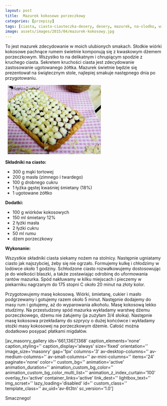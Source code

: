 ```yaml
---
layout: post
title:  Mazurek kokosowo porzeczkowy
categories: [przepisy]
tags: [ciasta, ciasta-ciasteczka-desery, desery, mazurek, na-slodko, wielkanoc]
image: assets/images/2015/04/mazurek-kokosowy.jpg
---
```

To jest mazurek zdecydowanie w moich ulubionych smakach. Słodkie wiórki kokosowe pachnące rumem świetnie komponują się z kwaskowym dżemem porzeczkowym. Wszystko to na delikatnym i chrupiącym spodzie z kruchego ciasta. Sekretem kruchości ciasta jest zdecydowanie zastosowanie ugotowanego żółtka. Mazurek świetnie będzie się prezentował na świątecznym stole, najlepiej smakuje następnego dnia po przygotowaniu.

 
![](assets/images/2015/04/mazurek-kokosowy-2-300x222.jpg)



**Składniki na ciasto:**
* 300 g mąki tortowej
* 200 g masła (zimnego i twardego)
* 100 g drobnego cukru
* 1 łyżka gęstej kwaśniej śmietany (18%)
* 1 ugotowane żółtko


**Dodatki:**
* 100 g wiórków kokosowych
* 150 ml śmietany 12%
* 2 łyżki masła
* 2 łyżki cukru
* 50 ml rumu
* dżem porzeczkowy


**Wykonanie:**

Wszystkie składniki ciasta siekamy nożem na stolnicy. Następnie ugniatamy ciasto jak najszybciej, żeby się nie ogrzało. Formujemy kulkę i chłodzimy w lodówce około 1 godziny. Schłodzone ciasto rozwałkowujemy dostosowując je do wielkości blaszki, a także zostawiając odrobinę do uformowania rantów mazurka. Spód nakłuwamy w kilku miejscach i pieczemy w piekarniku nagrzanym do 175 stopni C około 20 minut na złoty kolor.

Przygotowujemy masę kokosową. Wiórki, śmietanę, cukier i masło podgrzewamy i gotujemy razem około 5 minut. Następnie dodajemy do masy rum i gotujemy, aż do wyparowania alkoholu. Masę kokosową lekko studzimy. Na przestudzony spód mazurka wykładamy warstwę dżemu porzeczkowego, dżemu nie żałujemy (ja zużyłam 3/4 słoika). Następnie masę kokosowa przekładamy do szprycy o dużej końcówce i wykładamy stożki masy kokosowej na porzeczkowym dżemie. Całość można dodatkowo posypać płatkami migdałów.

[av\_masonry\_gallery ids='661,1367,1368' caption\_elements='none' caption\_styling='' caption\_display='always' size='fixed' orientation='' image\_size='masonry' gap='1px' columns='3' av-desktop-columns='' av-medium-columns='' av-small-columns='' av-mini-columns='' items='24' paginate='none' color='' custom\_bg='' animation='active' animation\_duration='' animation\_custom\_bg\_color='' animation\_custom\_bg\_color\_multi\_list='' animation\_z\_index\_curtain='100' overlay\_fx='active' container\_links='active' link\_dest='' lightbox\_text='' img\_scrset='' lazy\_loading='disabled' id='' custom\_class='' template\_class='' av\_uid='av-6t3tn' sc\_version='1.0']

Smacznego!
    